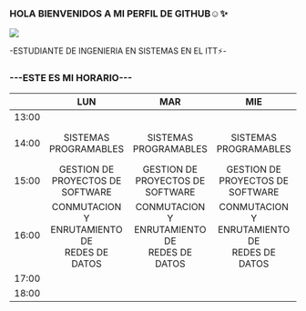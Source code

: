 ### HOLA BIENVENIDOS A MI PERFIL DE GITHUB☺✨

<!--
**M0NRY/M0NRY** is a ✨ _special_ ✨ repository because its `README.md` (this file) appears on your GitHub profile.

Here are some ideas to get you started:

- 🔭 I’m currently working on ...
- 🌱 I’m currently learning ...
- 👯 I’m looking to collaborate on ...
- 🤔 I’m looking for help with ...
- 💬 Ask me about ...
- 📫 How to reach me: ...
- 😄 Pronouns: ...
- ⚡ Fun fact: ...
-->

![](https://images.cooltext.com/5620368.gif)

-ESTUDIANTE DE INGENIERIA EN SISTEMAS EN EL ITT⚡-



### ---ESTE ES MI HORARIO---
|  	| LUN 	| MAR 	| MIE 	| JUE 	| VIE 	|
|:---:	|:---:	|:---:	|:---:	|:---:	|:---:	|
| 13:00 	|  	|  	|  	|  	|  	|
| 14:00 	| SISTEMAS<br>PROGRAMABLES 	| SISTEMAS<br>PROGRAMABLES 	| SISTEMAS<br>PROGRAMABLES 	| SISTEMAS<br>PROGRAMABLES 	| GESTION DE<br>PROYECTOS DE<br>SOFTWARE 	|
| 15:00 	| GESTION DE<br>PROYECTOS DE <br>SOFTWARE 	| GESTION DE<br>PROYECTOS DE<br>SOFTWARE 	| GESTION DE<br>PROYECTOS DE<br>SOFTWARE 	| GESTION DE<br>PROYECTOS DE<br>SOFTWARE 	| GESTION DE<br>PROYECTOS DE<br>SOFTWARE 	|
| 16:00 	| CONMUTACION Y<br>ENRUTAMIENTO DE<br>REDES DE DATOS 	| CONMUTACION Y<br>ENRUTAMIENTO DE<br>REDES DE DATOS 	| CONMUTACION Y<br>ENRUTAMIENTO DE<br>REDES DE DATOS 	| CONMUTACION Y<br>ENRUTAMIENTO DE<br>REDES DE DATOS 	| CONMUTACION Y<br>ENRUTAMIENTO DE<br>REDES DE DATOS 	|
| 17:00 	|  	|  	|  	|  	|  	|
| 18:00 	|  	|  	|  	|  	|  	|

